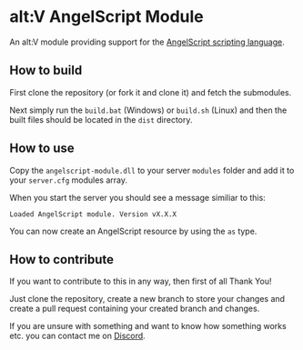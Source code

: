 # alt:V AngelScript Module

An alt:V module providing support for the [AngelScript scripting language](https://www.angelcode.com/angelscript/sdk/docs/manual/index.html).

## How to build

First clone the repository (or fork it and clone it) and fetch the submodules.

Next simply run the `build.bat` (Windows) or `build.sh` (Linux) and then the built files should be located in the `dist` directory.

## How to use

Copy the `angelscript-module.dll` to your server `modules` folder and add it to your `server.cfg` modules array.

When you start the server you should see a message similiar to this:
```
Loaded AngelScript module. Version vX.X.X
```

You can now create an AngelScript resource by using the `as` type.

## How to contribute

If you want to contribute to this in any way, then first of all Thank You!

Just clone the repository, create a new branch to store your changes and create a pull request containing your created branch and changes.

If you are unsure with something and want to know how something works etc. you can contact me on [Discord](LeonMrBonnie#9840).
